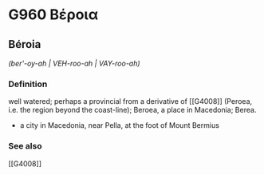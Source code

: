 # G960 Βέροια

## Béroia

_(ber'-oy-ah | VEH-roo-ah | VAY-roo-ah)_

### Definition

well watered; perhaps a provincial from a derivative of [[G4008]] (Peroea, i.e. the region beyond the coast-line); Beroea, a place in Macedonia; Berea.

- a city in Macedonia, near Pella, at the foot of Mount Bermius

### See also

[[G4008]]

